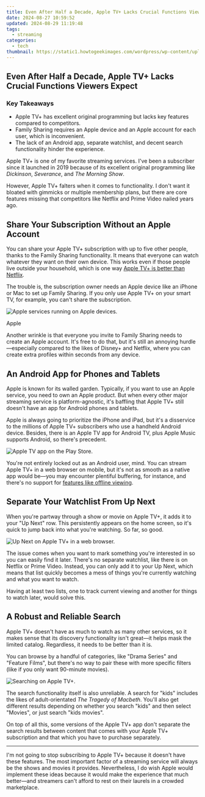 ```yaml
---
title: Even After Half a Decade, Apple TV+ Lacks Crucial Functions Viewers Expect
date: 2024-08-27 10:59:52
updated: 2024-08-29 11:19:48
tags:
  - streaming
categories:
  - tech
thumbnail: https://static1.howtogeekimages.com/wordpress/wp-content/uploads/2024/07/a-tv-with-apple-tv-logo-on-the-screen.jpg
---
```


## Even After Half a Decade, Apple TV+ Lacks Crucial Functions Viewers Expect

### Key Takeaways

* Apple TV+ has excellent original programming but lacks key features compared to competitors.
* Family Sharing requires an Apple device and an Apple account for each user, which is inconvenient.
* The lack of an Android app, separate watchlist, and decent search functionality hinder the experience.

 Apple TV+ is one of my favorite streaming services. I've been a subscriber since it launched in 2019 because of its excellent original programming like _Dickinson_, _Severance_, and _The Morning Show_.

 However, Apple TV+ falters when it comes to functionality. I don't want it bloated with gimmicks or multiple membership plans, but there are core features missing that competitors like Netflix and Prime Video nailed years ago.

##  Share Your Subscription Without an Apple Account

 You can share your Apple TV+ subscription with up to five other people, thanks to the Family Sharing functionality. It means that everyone can watch whatever they want on their own device. This works even if those people live outside your household, which is one way [Apple TV+ is better than Netflix](https://facebook-record-videos.techidaily.com/updated-unlock-the-magic-of-capturing-youtube-content-the-no-cost-way/).

 The trouble is, the subscription owner needs an Apple device like an iPhone or Mac to set up Family Sharing. If you only use Apple TV+ on your smart TV, for example, you can't share the subscription.

![Apple services running on Apple devices.](https://static1.howtogeekimages.com/wordpress/wp-content/uploads/2024/07/apple-services-running-on-apple-devices.png) 

Apple

 Another wrinkle is that everyone you invite to Family Sharing needs to create an Apple account. It's free to do that, but it's still an annoying hurdle—especially compared to the likes of Disney+ and Netflix, where you can create extra profiles within seconds from any device.

##  An Android App for Phones and Tablets

 Apple is known for its walled garden. Typically, if you want to use an Apple service, you need to own an Apple product. But when every other major streaming service is platform-agnostic, it's baffling that Apple TV+ still doesn't have an app for Android phones and tablets.

 Apple is always going to prioritize the iPhone and iPad, but it's a disservice to the millions of Apple TV+ subscribers who use a handheld Android device. Besides, there is an Apple TV app for Android TV, plus Apple Music supports Android, so there's precedent.

![Apple TV app on the Play Store.](https://static1.howtogeekimages.com/wordpress/wp-content/uploads/2024/07/apple-tv-app-on-the-play-store.png) 

 You're not entirely locked out as an Android user, mind. You can stream Apple TV+ in a web browser on mobile, but it's not as smooth as a native app would be—you may encounter plentiful buffering, for instance, and there's no support for [features like offline viewing](https://android-unlock.techidaily.com/in-2024-mastering-lock-screen-settings-how-to-enable-and-disable-on-samsung-galaxy-z-fold-5-by-drfone-android/).

##  Separate Your Watchlist From Up Next

 When you're partway through a show or movie on Apple TV+, it adds it to your "Up Next" row. This persistently appears on the home screen, so it's quick to jump back into what you're watching. So far, so good.

![Up Next on Apple TV+ in a web browser.](https://static1.howtogeekimages.com/wordpress/wp-content/uploads/2024/07/up-next-on-apple-tv-in-a-web-browser.png) 

 The issue comes when you want to mark something you're interested in so you can easily find it later. There's no separate watchlist, like there is on Netflix or Prime Video. Instead, you can only add it to your Up Next, which means that list quickly becomes a mess of things you're currently watching and what you want to watch.

 Having at least two lists, one to track current viewing and another for things to watch later, would solve this.

##  A Robust and Reliable Search

 Apple TV+ doesn't have as much to watch as many other services, so it makes sense that its discovery functionality isn't great—it helps mask the limited catalog. Regardless, it needs to be better than it is.

 You can browse by a handful of categories, like "Drama Series" and "Feature Films", but there's no way to pair these with more specific filters (like if you only want 90-minute movies).

![Searching on Apple TV+.](https://static1.howtogeekimages.com/wordpress/wp-content/uploads/2024/07/searching-on-apple-tv.png) 

 The search functionality itself is also unreliable. A search for "kids" includes the likes of adult-orientated _The Tragedy of Macbeth_. You'll also get different results depending on whether you search "kids" and then select "Movies", or just search "kids movies".

 On top of all this, some versions of the Apple TV+ app don't separate the search results between content that comes with your Apple TV+ subscription and that which you have to purchase separately.

---

 I'm not going to stop subscribing to Apple TV+ because it doesn't have these features. The most important factor of a streaming service will always be the shows and movies it provides. Nevertheless, I do wish Apple would implement these ideas because it would make the experience that much better—and streamers can't afford to rest on their laurels in a crowded marketplace.

<ins class="adsbygoogle"
     style="display:block"
     data-ad-format="autorelaxed"
     data-ad-client="ca-pub-7571918770474297"
     data-ad-slot="1223367746"></ins>



<ins class="adsbygoogle"
     style="display:block"
     data-ad-client="ca-pub-7571918770474297"
     data-ad-slot="8358498916"
     data-ad-format="auto"
     data-full-width-responsive="true"></ins>
